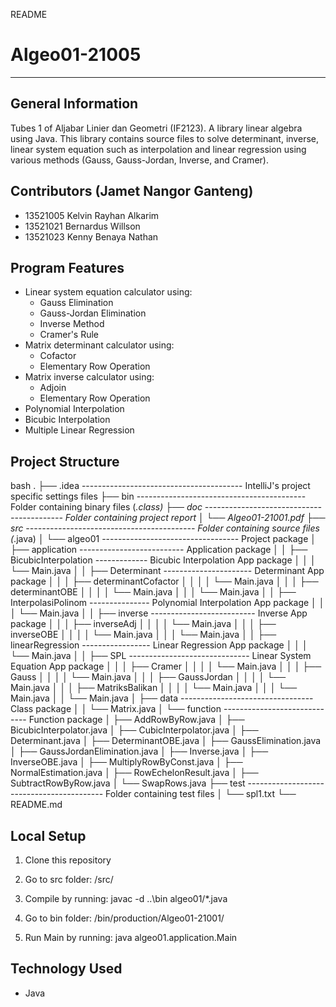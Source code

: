 README

# Algeo01-21005
- --
## General Information 
Tubes 1 of Aljabar Linier dan Geometri (IF2123). A library linear algebra using Java. This library contains source files to solve determinant, inverse, linear system equation such as interpolation and linear regression using various methods (Gauss, Gauss-Jordan, Inverse, and Cramer). 
## Contributors (Jamet Nangor Ganteng)
- 13521005 Kelvin Rayhan Alkarim <br/>
- 13521021 Bernardus Willson <br/>
- 13521023 Kenny Benaya Nathan <br/>
## Program Features
- Linear system equation calculator using:
  - Gauss Elimination
  - Gauss-Jordan Elimination
  - Inverse Method
  - Cramer's Rule
- Matrix determinant calculator using:
  - Cofactor
  - Elementary Row Operation
- Matrix inverse calculator using:
  - Adjoin
  - Elementary Row Operation
- Polynomial Interpolation
- Bicubic Interpolation
- Multiple Linear Regression
## Project Structure
bash
.
├── .idea ---------------------------------------- IntelliJ's project specific settings files
├── bin ------------------------------------------ Folder containing binary files (*.class)
├── doc ------------------------------------------ Folder containing project report
│   └── Algeo01-21001.pdf
├── src ------------------------------------------ Folder containing source files (*.java)
│   └── algeo01 ---------------------------------- Project package
│       ├── application -------------------------- Application package
│       │   ├── BicubicInterpolation ------------- Bicubic Interpolation App package
│       │   │   └── Main.java
│       │   ├── Determinant ---------------------- Determinant App package
│       │   │   ├── determinantCofactor
│       │   │   │   └── Main.java
│       │   │   ├── determinantOBE
│       │   │   │   └── Main.java
│       │   │   └── Main.java
│       │   ├── InterpolasiPolinom --------------- Polynomial Interpolation App package
│       │   │   └── Main.java
│       │   ├── inverse -------------------------- Inverse App package
│       │   │   ├── inverseAdj
│       │   │   │   └── Main.java
│       │   │   ├── inverseOBE
│       │   │   │   └── Main.java
│       │   │   └── Main.java
│       │   ├── linearRegression ----------------- Linear Regression App package
│       │   │   └── Main.java
│       │   ├── SPL ------------------------------ Linear System Equation App package
│       │   │   ├── Cramer
│       │   │   │   └── Main.java
│       │   │   ├── Gauss
│       │   │   │   └── Main.java
│       │   │   ├── GaussJordan
│       │   │   │   └── Main.java
│       │   │   ├── MatriksBalikan
│       │   │   │   └── Main.java
│       │   │   └── Main.java
│       │   └── Main.java
│       ├── data --------------------------------- Class package
│       │   └── Matrix.java
│       └── function ----------------------------- Function package
│           ├── AddRowByRow.java
│           ├── BicubicInterpolator.java
│           ├── CubicInterpolator.java
│           ├── Determinant.java
│           ├── DeterminantOBE.java
│           ├── GaussElimination.java
│           ├── GaussJordanElimination.java
│           ├── Inverse.java
│           ├── InverseOBE.java
│           ├── MultiplyRowByConst.java
│           ├── NormalEstimation.java
│           ├── RowEchelonResult.java
│           ├── SubtractRowByRow.java
│           └── SwapRows.java 
├── test ------------------------------------------ Folder containing test files
│   └── spl1.txt 
└── README.md
## Local Setup
1. Clone this repository
2. Go to src folder: 
/src/

2. Compile by running: 
javac -d ..\bin algeo01/*.java

3. Go to bin folder: 
/bin/production/Algeo01-21001/

4. Run Main by running: 
java algeo01.application.Main

## Technology Used
- Java